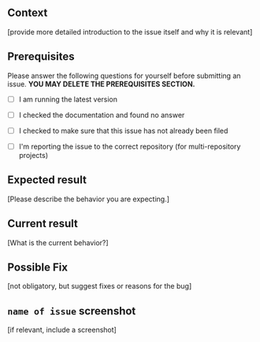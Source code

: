 ## Context
[provide more detailed introduction to the issue itself and why it is relevant]

## Prerequisites
Please answer the following questions for yourself before submitting an issue. **YOU MAY DELETE THE PREREQUISITES SECTION.**
- [ ] I am running the latest version
- [ ] I checked the documentation and found no answer
- [ ] I checked to make sure that this issue has not already been filed
- [ ] I'm reporting the issue to the correct repository (for multi-repository projects)


## Expected result
[Please describe the behavior you are expecting.]

## Current result
[What is the current behavior?]

## Possible Fix
[not obligatory, but suggest fixes or reasons for the bug]

## `name of issue` screenshot
[if relevant, include a screenshot]
